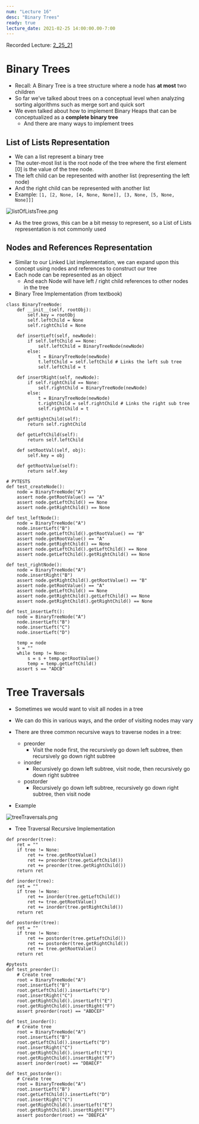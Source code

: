 ```yaml
---
num: "Lecture 16"
desc: "Binary Trees"
ready: true
lecture_date: 2021-02-25 14:00:00.00-7:00
---
```



Recorded Lecture: [2_25_21](https://drive.google.com/file/d/1c_kjlMvqukZj9Mm4PRznRtBtyJeNUMq_/view?usp=sharing)

# Binary Trees

* Recall: A Binary Tree is a tree structure where a node has **at most** two children
* So far we’ve talked about trees on a conceptual level when analyzing sorting algorithms such as merge sort and quick sort
* We even talked about how to implement Binary Heaps that can be conceptualized as a **complete binary tree**
	* And there are many ways to implement trees

## List of Lists Representation
* We can a list represent a binary tree 
* The outer-most list is the root node of the tree where the first element [0] is the value of the tree node. 
* The left child can be represented with another list (representing the left node)
* And the right child can be represented with another list
* Example: `[1, [2, None, [4, None, None]], [3, None, [5, None, None]]]`

![listOfListsTree.png](listOfListsTree.png)

* As the tree grows, this can be a bit messy to represent, so a List of Lists representation is not commonly used

## Nodes and References Representation

* Similar to our Linked List implementation, we can expand upon this concept using nodes and references to construct our tree
* Each node can be represented as an object
	* And each Node will have left / right child references to other nodes in the tree
* Binary Tree Implementation (from textbook)

```
class BinaryTreeNode:
	def __init__(self, rootObj):
		self.key = rootObj
		self.leftChild = None
		self.rightChild = None

	def insertLeft(self, newNode):
		if self.leftChild == None:
			self.leftChild = BinaryTreeNode(newNode)
		else:
			t = BinaryTreeNode(newNode)
			t.leftChild = self.leftChild # Links the left sub tree
			self.leftChild = t

	def insertRight(self, newNode):
		if self.rightChild == None:
			self.rightChild = BinaryTreeNode(newNode)
		else:
			t = BinaryTreeNode(newNode)
			t.rightChild = self.rightChild # Links the right sub tree
			self.rightChild = t

	def getRightChild(self):
		return self.rightChild

	def getLeftChild(self):
		return self.leftChild

	def setRootVal(self, obj):
		self.key = obj

	def getRootValue(self):
		return self.key
```
```
# PYTESTS
def test_createNode():
	node = BinaryTreeNode("A")
	assert node.getRootValue() == "A"
	assert node.getLeftChild() == None
	assert node.getRightChild() == None

def test_leftNode():
	node = BinaryTreeNode("A")
	node.insertLeft("B")
	assert node.getLeftChild().getRootValue() == "B"
	assert node.getRootValue() == "A"
	assert node.getRightChild() == None
	assert node.getLeftChild().getLeftChild() == None
	assert node.getLeftChild().getRightChild() == None

def test_rightNode():
	node = BinaryTreeNode("A")
	node.insertRight("B")
	assert node.getRightChild().getRootValue() == "B"
	assert node.getRootValue() == "A"
	assert node.getLeftChild() == None
	assert node.getRightChild().getLeftChild() == None
	assert node.getRightChild().getRightChild() == None

def test_insertLeft():
	node = BinaryTreeNode("A")
	node.insertLeft("B")
	node.insertLeft("C")
	node.insertLeft("D")

	temp = node
	s = ""
	while temp != None:
		s = s + temp.getRootValue()
		temp = temp.getLeftChild()
	assert s == "ADCB"
```

# Tree Traversals

* Sometimes we would want to visit all nodes in a tree
* We can do this in various ways, and the order of visiting nodes may vary
* There are three common recursive ways to traverse nodes in a tree:

	* preorder
		* Visit the node first, the recursively go down left subtree, then recursively go down right subtree
	* inorder
		* Recursively go down left subtree, visit node, then recursively go down right subtree
	* postorder
		* Recursively go down left subtree, recursively go down right subtree, then visit node
* Example

![treeTraversals.png](treeTraversals.png)

* Tree Traversal Recursive Implementation

```
def preorder(tree):
	ret = ""
	if tree != None:
		ret += tree.getRootValue()
		ret += preorder(tree.getLeftChild())
		ret += preorder(tree.getRightChild())
	return ret

def inorder(tree):
	ret = ""
	if tree != None:
		ret += inorder(tree.getLeftChild())
		ret += tree.getRootValue()
		ret += inorder(tree.getRightChild())
	return ret

def postorder(tree):
	ret = ""
	if tree != None:
		ret += postorder(tree.getLeftChild())
		ret += postorder(tree.getRightChild())
		ret += tree.getRootValue()
	return ret
```
```
#pytests
def test_preorder():
	# Create tree
	root = BinaryTreeNode("A")
	root.insertLeft("B")
	root.getLeftChild().insertLeft("D")
	root.insertRight("C")
	root.getRightChild().insertLeft("E")
	root.getRightChild().insertRight("F")
	assert preorder(root) == "ABDCEF"

def test_inorder():
	# Create tree
	root = BinaryTreeNode("A")
	root.insertLeft("B")
	root.getLeftChild().insertLeft("D")
	root.insertRight("C")
	root.getRightChild().insertLeft("E")
	root.getRightChild().insertRight("F")
	assert inorder(root) == "DBAECF"

def test_postorder():
	# Create tree
	root = BinaryTreeNode("A")
	root.insertLeft("B")
	root.getLeftChild().insertLeft("D")
	root.insertRight("C")
	root.getRightChild().insertLeft("E")
	root.getRightChild().insertRight("F")
	assert postorder(root) == "DBEFCA"
```
